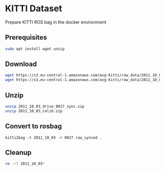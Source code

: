 # KITTI Dataset
Prepare KITTI ROS bag in the docker environment

## Prerequisites
```bash
sudo apt install wget unzip
```

## Download
```bash
wget https://s3.eu-central-1.amazonaws.com/avg-kitti/raw_data/2011_10_03_drive_0027/2011_10_03_drive_0027_sync.zip
wget https://s3.eu-central-1.amazonaws.com/avg-kitti/raw_data/2011_10_03_calib.zip
```

## Unzip
```bash
unzip 2011_10_03_drive_0027_sync.zip
unzip 2011_10_03_calib.zip
```

## Convert to rosbag
```
kitti2bag -t 2011_10_03 -r 0027 raw_synced .
```

## Cleanup
```bash
rm -rf 2011_10_03*
```